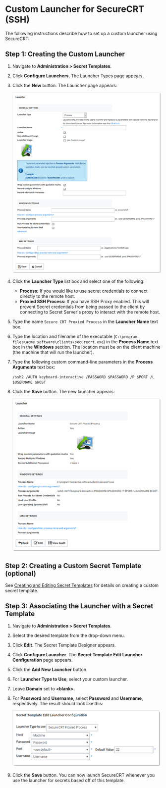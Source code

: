 [title]: # (Custom Launcher for SecureCRT)
[tags]: # (Launcher, custom launcher, SecureCRT)
[priority]: # (1000)

# Custom Launcher for SecureCRT (SSH)

The following instructions describe how to set up a custom launcher using SecureCRT:

## Step 1: Creating the Custom Launcher

1. Navigate to **Administration \> Secret Templates**.

2. Click **Configure Launchers**. The Launcher Types page appears.

3. Click the **New** button. The Launcher page appears:

   ![image-20200430134847224](images/image-20200430134847224.png)

4. Click the **Launcher Type** list box and select one of the following:

   - **Process:** If you would like to use secret credentials to connect directly to the remote host.
   - **Proxied SSH Process:** If you have SSH Proxy enabled. This will prevent Secret credentials from being passed to the client by connecting to Secret Server's proxy to interact with the remote host.

5. Type the name `Secure CRT Proxied Process` in the **Launcher Name** text box. 

6. Type the location and filename of the executable (`C:\program files\acme software\clients\securecrt.exe`) in the **Process Name** text box in the **Windows** section. The location must be on the client machine (the machine that will run the launcher).

7. Type the following custom command-line parameters in the **Process Arguments** text box:

   `/ssh2 /AUTH keyboard-interactive /PASSWORD $PASSWORD /P $PORT /L $USERNAME $HOST`

8. Click the **Save** button. The new launcher appears:

   ![image-20200430141525162](images/image-20200430141525162.png)

## Step 2: Creating a Custom Secret Template (optional)

See [Creating and Editing Secret Templates](../../secret-templates/managing-secret-templates/creating-or-editing-secret-templates/index.md) for details on creating a custom secret template.

## Step 3: Associating the Launcher with a Secret Template

1. Navigate to **Administration > Secret Templates**.

2. Select the desired template from the drop-down menu.

3. Click **Edit**. The Secret Template Designer appears.

4. Click **Configure Launcher**. The **Secret Template Edit Launcher Configuration** page appears.

5. Click the **Add New Launcher** button.

6. For **Launcher Type to Use**, select your custom launcher.

7. Leave **Domain** set to **\<blank\>**.

8. For **Password** and **Username**, select **Password** and **Username**, respectively. The result should look like this:

   ![image-20200430143053490](images/image-20200430143053490.png)

9. Click the **Save** button. You can now launch SecureCRT whenever you use the launcher for secrets based off of this template.

 

 

 

 